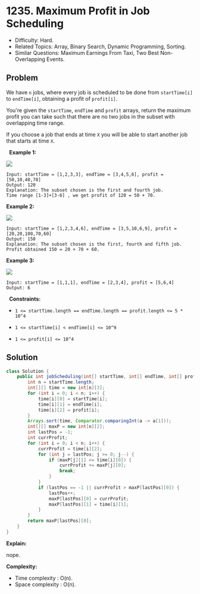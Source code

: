 # 1235. Maximum Profit in Job Scheduling

- Difficulty: Hard.
- Related Topics: Array, Binary Search, Dynamic Programming, Sorting.
- Similar Questions: Maximum Earnings From Taxi, Two Best Non-Overlapping Events.

## Problem

We have ```n``` jobs, where every job is scheduled to be done from ```startTime[i]``` to ```endTime[i]```, obtaining a profit of ```profit[i]```.

You're given the ```startTime```, ```endTime``` and ```profit``` arrays, return the maximum profit you can take such that there are no two jobs in the subset with overlapping time range.

If you choose a job that ends at time ```X``` you will be able to start another job that starts at time ```X```.

 
**Example 1:**


![](https://assets.leetcode.com/uploads/2019/10/10/sample1_1584.png)


```
Input: startTime = [1,2,3,3], endTime = [3,4,5,6], profit = [50,10,40,70]
Output: 120
Explanation: The subset chosen is the first and fourth job. 
Time range [1-3]+[3-6] , we get profit of 120 = 50 + 70.
```

**Example 2:**


![](https://assets.leetcode.com/uploads/2019/10/10/sample22_1584.png)


```
Input: startTime = [1,2,3,4,6], endTime = [3,5,10,6,9], profit = [20,20,100,70,60]
Output: 150
Explanation: The subset chosen is the first, fourth and fifth job. 
Profit obtained 150 = 20 + 70 + 60.
```

**Example 3:**


![](https://assets.leetcode.com/uploads/2019/10/10/sample3_1584.png)


```
Input: startTime = [1,1,1], endTime = [2,3,4], profit = [5,6,4]
Output: 6
```

 
**Constraints:**


	
- ```1 <= startTime.length == endTime.length == profit.length <= 5 * 10^4```
	
- ```1 <= startTime[i] < endTime[i] <= 10^9```
	
- ```1 <= profit[i] <= 10^4```



## Solution

```java
class Solution {
    public int jobScheduling(int[] startTime, int[] endTime, int[] profit) {
        int n = startTime.length;
        int[][] time = new int[n][3];
        for (int i = 0; i < n; i++) {
            time[i][0] = startTime[i];
            time[i][1] = endTime[i];
            time[i][2] = profit[i];
        }
        Arrays.sort(time, Comparator.comparingInt(a -> a[1]));
        int[][] maxP = new int[n][2];
        int lastPos = -1;
        int currProfit;
        for (int i = 0; i < n; i++) {
            currProfit = time[i][2];
            for (int j = lastPos; j >= 0; j--) {
                if (maxP[j][1] <= time[i][0]) {
                    currProfit += maxP[j][0];
                    break;
                }
            }
            if (lastPos == -1 || currProfit > maxP[lastPos][0]) {
                lastPos++;
                maxP[lastPos][0] = currProfit;
                maxP[lastPos][1] = time[i][1];
            }
        }
        return maxP[lastPos][0];
    }
}
```

**Explain:**

nope.

**Complexity:**

* Time complexity : O(n).
* Space complexity : O(n).
